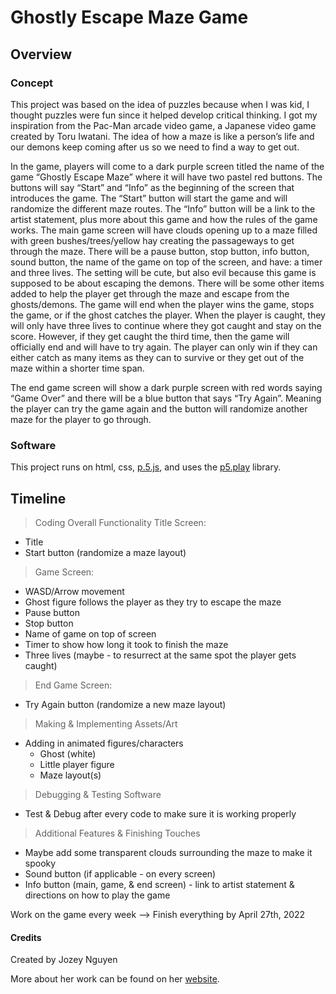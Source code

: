 # Ghostly Escape Maze Game #

## Overview ##

### Concept ###
This project was based on the idea of puzzles because when I was kid, I thought puzzles were fun since it helped develop critical thinking. I got my inspiration from the Pac-Man arcade video game, a Japanese video game created by Toru Iwatani. The idea of how a maze is like a person’s life and our demons keep coming after us so we need to find a way to get out.

In the game, players will come to a dark purple screen titled the name of the game “Ghostly Escape Maze” where it will have two pastel red buttons. The buttons will say “Start” and “Info” as the beginning of the screen that introduces the game. The “Start” button will start the game and will randomize the different maze routes. The “Info” button will be a link to the artist statement, plus more about this game and how the rules of the game works.
The main game screen will have clouds opening up to a maze filled with green bushes/trees/yellow hay creating the passageways to get through the maze. There will be a pause button, stop button, info button, sound button, the name of the game on top of the screen, and have: a timer and three lives. The setting will be cute, but also evil because this game is supposed to be about escaping the demons. There will be some other items added to help the player get through the maze and escape from the ghosts/demons. The game will end when the player wins the game, stops the game, or if the ghost catches the player. When the player is caught, they will only have three lives to continue where they got caught and stay on the score. However, if they get caught the third time, then the game will officially end and will have to try again. The player can only win if they can either catch as many items as they can to survive or they get out of the maze within a shorter time span.

The end game screen will show a dark purple screen with red words saying “Game Over” and there will be a blue button that says “Try Again”. Meaning the player can try the game again and the button will randomize another maze for the player to go through.


### Software ###
This project runs on html, css, [p.5.js](https://p5js.org/), and uses the [p5.play](http://molleindustria.github.io/p5.play/) library.

## Timeline ##
> Coding Overall Functionality
  > Title Screen:
  - Title
  - Start button (randomize a maze layout)
  > Game Screen:
  - WASD/Arrow movement
  - Ghost figure follows the player as they try to escape the maze
  - Pause button
  - Stop button
  - Name of game on top of screen
  - Timer to show how long it took to finish the maze
  - Three lives (maybe - to resurrect at the same spot the player gets caught)
  > End Game Screen:
  - Try Again button (randomize a new maze layout)
> Making & Implementing Assets/Art
  - Adding in animated figures/characters
    - Ghost (white)
    - Little player figure
    - Maze layout(s)
> Debugging & Testing Software
  - Test & Debug after every code to make sure it is working properly
> Additional Features & Finishing Touches
  - Maybe add some transparent clouds surrounding the maze to make it spooky
  - Sound button (if applicable - on every screen)
  - Info button (main, game, & end screen) - link to artist statement & directions on how to play the game

Work on the game every week -->
Finish everything by April 27th, 2022

#### Credits ####
Created by Jozey Nguyen

More about her work can be found on her [website](https://joko28.github.io/portfolio/index.html).
